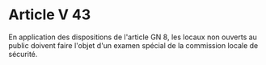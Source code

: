 # Article V 43

En application des dispositions de l'article GN 8, les locaux non ouverts au public doivent faire l'objet d'un examen spécial de la commission locale de sécurité.
